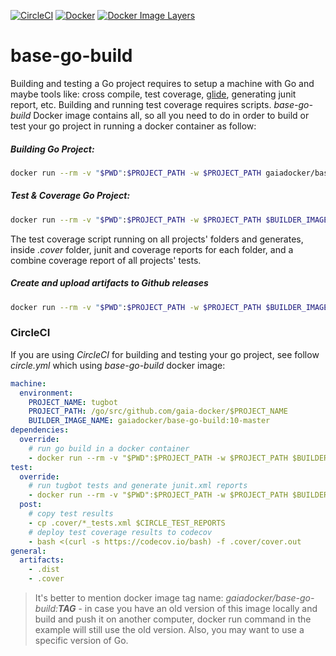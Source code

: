 [![CircleCI](https://circleci.com/gh/gaia-docker/base-go-build.svg?style=shield)](https://circleci.com/gh/gaia-docker/base-go-build)
[![Docker](https://img.shields.io/docker/pulls/gaiadocker/base-go-build.svg)](https://hub.docker.com/r/gaiadocker/base-go-build/)
[![Docker Image Layers](https://imagelayers.io/badge/gaiadocker/base-go-build:latest.svg)](https://imagelayers.io/?images=gaiadocker/base-go-build:latest)

# base-go-build
Building and testing a Go project requires to setup a machine with Go and maybe tools like: cross compile, test coverage, [glide](https://github.com/Masterminds/glide), generating junit report, etc.
Building and running test coverage requires scripts. *base-go-build* Docker image contains all, so all you need to do in order to build or test your go project in running a docker container as follow:
##### Building Go Project:
```bash
docker run --rm -v "$PWD":$PROJECT_PATH -w $PROJECT_PATH gaiadocker/base-go-build /go/script/go_build.sh $PROJECT_NAME
```
##### Test & Coverage Go Project:
```bash
docker run --rm -v "$PWD":$PROJECT_PATH -w $PROJECT_PATH $BUILDER_IMAGE_NAME /go/script/coverage.sh
```
The test coverage script running on all projects' folders and generates, inside _.cover_ folder, junit and coverage reports for each folder, and a combine coverage report of all projects' tests.
##### Create and upload artifacts to Github releases
```bash
docker run --rm -v "$PWD":$PROJECT_PATH -w $PROJECT_PATH $BUILDER_IMAGE_NAME /go/script/github-release.sh github_api_token=TOKEN owner=gaia-docker repo=base-go-build tag=v0.1.0 filename=./build.zip 
```
### CircleCI
If you are using _CircleCI_ for building and testing your go project, see follow _circle.yml_ which using _base-go-build_ docker image:
```yml
machine:
  environment:
    PROJECT_NAME: tugbot
    PROJECT_PATH: /go/src/github.com/gaia-docker/$PROJECT_NAME
    BUILDER_IMAGE_NAME: gaiadocker/base-go-build:10-master
dependencies:
  override:
    # run go build in a docker container
    - docker run --rm -v "$PWD":$PROJECT_PATH -w $PROJECT_PATH $BUILDER_IMAGE_NAME /go/script/go_build.sh $PROJECT_NAME
test:
  override:
    # run tugbot tests and generate junit.xml reports
    - docker run --rm -v "$PWD":$PROJECT_PATH -w $PROJECT_PATH $BUILDER_IMAGE_NAME /go/script/coverage.sh
  post:
    # copy test results
    - cp .cover/*_tests.xml $CIRCLE_TEST_REPORTS
    # deploy test coverage results to codecov
    - bash <(curl -s https://codecov.io/bash) -f .cover/cover.out
general:
  artifacts:
    - .dist
    - .cover
```
> It's better to mention docker image tag name: _gaiadocker/base-go-build:**TAG**_ - in case you have an old version of this image locally and build and push it on another computer, docker run command in the example will still use the old version. Also, you may want to use a specific version of Go.
